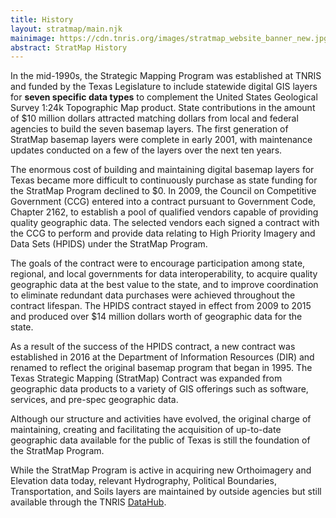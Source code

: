 ```yaml
---
title: History
layout: stratmap/main.njk
mainimage: https://cdn.tnris.org/images/stratmap_website_banner_new.jpg
abstract: StratMap History
---
```


<div class="container">
<p class="lead">In the mid-1990s, the Strategic Mapping Program was established at TNRIS and funded by the Texas Legislature to include statewide digital GIS layers for <strong>seven specific data types</strong> to complement the United States Geological Survey 1:24k Topographic Map product. State contributions in the amount of $10 million dollars attracted matching dollars from local and federal agencies to build the seven basemap layers. The first generation of StratMap basemap layers were complete in early 2001, with maintenance updates conducted on a few of the layers over the next ten years.</p>

<p>The enormous cost of building and maintaining digital basemap layers for Texas became more difficult to continuously purchase as state funding for the StratMap Program declined to $0. In 2009, the Council on Competitive Government (CCG) entered into a contract pursuant to Government Code, Chapter 2162, to establish a pool of qualified vendors capable of providing quality geographic data. The selected vendors each signed a contract with the CCG to perform and provide data relating to High Priority Imagery and Data Sets (HPIDS) under the StratMap Program.</p>

<p>The goals of the contract were to encourage participation among state, regional, and local governments for data interoperability, to acquire quality geographic data at the best value to the state, and to improve coordination to eliminate redundant data purchases were achieved throughout the contract lifespan. The HPIDS contract stayed in effect from 2009 to 2015 and produced over $14 million dollars worth of geographic data for the state.</p>

<p>As a result of the success of the HPIDS contract, a new contract was established in 2016 at the Department of Information Resources (DIR) and renamed to reflect the original basemap program that began in 1995. The Texas Strategic Mapping (StratMap) Contract was expanded from geographic data products to a variety of GIS offerings such as software, services, and pre-spec geographic data.</p>

<p class="lead">Although our structure and activities have evolved, the original charge of maintaining, creating and facilitating the acquisition of up-to-date geographic data available for the public of Texas is still the foundation of the StratMap Program.</p>

<p class="lead">While the StratMap Program is active in acquiring new Orthoimagery and Elevation data today, relevant Hydrography, Political Boundaries, Transportation, and Soils layers are maintained by outside agencies but still available through the TNRIS <a href="https://data.tnris.org">DataHub</a>.</p>
</div>
